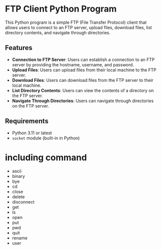 # FTP Client Python Program

This Python program is a simple FTP (File Transfer Protocol) client that allows users to connect to an FTP server, upload files, download files, list directory contents, and navigate through directories.

## Features

- **Connection to FTP Server**: Users can establish a connection to an FTP server by providing the hostname, username, and password.
- **Upload Files**: Users can upload files from their local machine to the FTP server.
- **Download Files**: Users can download files from the FTP server to their local machine.
- **List Directory Contents**: Users can view the contents of a directory on the FTP server.
- **Navigate Through Directories**: Users can navigate through directories on the FTP server.

## Requirements

- Python 3.11 or latest
- `socket` module (built-in in Python)

# including command
- ascii
- binary
- bye
- cd
- close
- delete
- disconnect
- get
- ls
- open
- put
- pwd
- quit
- rename
- user
